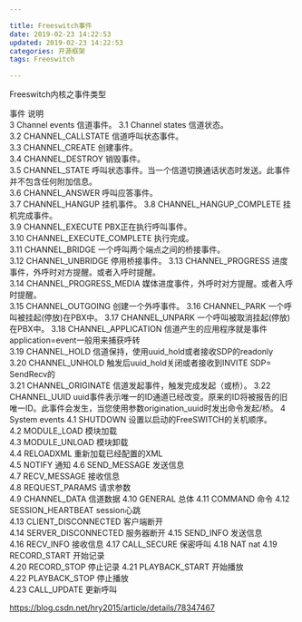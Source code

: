 ```yaml
---

title: Freeswitch事件
date: 2019-02-23 14:22:53
updated: 2019-02-23 14:22:53
categories: 开源框架
tags: Freeswitch

---
```


Freeswitch内核之事件类型

事件 说明  
3 Channel events 信道事件。
3.1 Channel states 信道状态。  
3.2 CHANNEL_CALLSTATE 信道呼叫状态事件。  
3.3 CHANNEL_CREATE 创建事件。  
3.4 CHANNEL_DESTROY 销毁事件。  
3.5 CHANNEL_STATE 呼叫状态事件。当一个信道切换通话状态时发送。此事件并不包含任何附加信息。  
3.6 CHANNEL_ANSWER 呼叫应答事件。  
3.7 CHANNEL_HANGUP 挂机事件。
3.8 CHANNEL_HANGUP_COMPLETE 挂机完成事件。  
3.9 CHANNEL_EXECUTE PBX正在执行呼叫事件。  
3.10 CHANNEL_EXECUTE_COMPLETE 执行完成。  
3.11 CHANNEL_BRIDGE 一个呼叫两个端点之间的桥接事件。  
3.12 CHANNEL_UNBRIDGE 停用桥接事件。
3.13 CHANNEL_PROGRESS 进度事件，外呼时对方提醒。或者入呼时提醒。  
3.14 CHANNEL_PROGRESS_MEDIA 媒体进度事件，外呼时对方提醒。或者入呼时提醒。  
3.15 CHANNEL_OUTGOING 创建一个外呼事件。
3.16 CHANNEL_PARK 一个呼叫被挂起(停放)在PBX中。
3.17 CHANNEL_UNPARK 一个呼叫被取消挂起(停放)在PBX中。
3.18 CHANNEL_APPLICATION 信道产生的应用程序就是事件application=event一般用来捕获呼转  
3.19 CHANNEL_HOLD 信道保持，使用uuid_hold或者接收SDP的readonly  
3.20 CHANNEL_UNHOLD 触发后uuid_hold关闭<uuid>或者接收到INVITE SDP= SendRecv的  
3.21 CHANNEL_ORIGINATE 信道发起事件，触发完成发起（或桥）。
3.22 CHANNEL_UUID uuid事件表示唯一的ID通道已经改变。原来的ID将被报告的旧唯一ID。此事件会发生，当您使用参数origination_uuid时发出命令发起/桥。
4 System events
4.1 SHUTDOWN 设置以启动的FreeSWITCH的关机顺序。  
4.2 MODULE_LOAD 模块加载  
4.3 MODULE_UNLOAD 模块卸载  
4.4 RELOADXML 重新加载已经配置的XML  
4.5 NOTIFY 通知
4.6 SEND_MESSAGE 发送信息  
4.7 RECV_MESSAGE 接收信息  
4.8 REQUEST_PARAMS 请求参数  
4.9 CHANNEL_DATA 信道数据 
4.10 GENERAL 总体
4.11 COMMAND 命令
4.12 SESSION_HEARTBEAT session心跳  
4.13 CLIENT_DISCONNECTED 客户端断开  
4.14 SERVER_DISCONNECTED 服务器断开 
4.15 SEND_INFO 发送信息  
4.16 RECV_INFO 接收信息
4.17 CALL_SECURE 保密呼叫 
4.18 NAT nat
4.19 RECORD_START 开始记录  
4.20 RECORD_STOP 停止记录
4.21 PLAYBACK_START 开始播放  
4.22 PLAYBACK_STOP 停止播放  
4.23 CALL_UPDATE 更新呼叫



https://blog.csdn.net/hry2015/article/details/78347467
